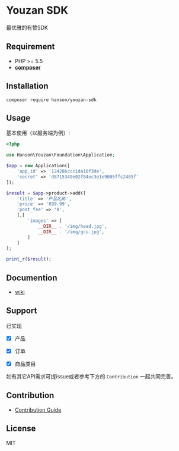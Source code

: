 # Youzan SDK

最优雅的有赞SDK

## Requirement

- PHP >= 5.5
- **[composer](https://getcomposer.org/)**

## Installation

```
composer require hanson/youzan-sdk
```

## Usage

基本使用（以服务端为例）:

```php
<?php

use Hanson\Youzan\Foundation\Application;

$app = new Application([
    'app_id' => '124286ccc1da10f3de',
    'secret' => 'd8715349e02f84ec3e1e9005ffc2485f'
]);

$result = $app->product->add([
    'title' => '产品名称',
    'price' => '899.99',
    'post_fee' => '0',
    ],[
        'images' => [
            __DIR__ . '/img/head.jpg',
            __DIR__ . '/img/gcu.jpg',
        ]
    ]
);

print_r($result);

```

## Documention

- [wiki](https://github.com/HanSon/youzan-sdk/wiki)

## Support
已实现
- [x] 产品

- [x] 订单

- [x] 商品类目

如有其它API需求可提issue或者参考下方的 `Contribution` 一起共同完善。

## Contribution

- [Contribution Guide](https://github.com/HanSon/youzan-sdk/wiki/contribution)

## License

MIT
